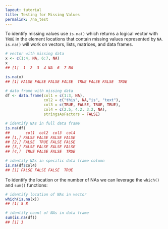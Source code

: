 ```yaml
---
layout: tutorial
title: Testing for Missing Values
permalink: /na_test
---
```


To identify missing values use `is.na()` which returns a logical vector with `TRUE` in the element locations that contain missing values represented by `NA`.  `is.na()` will work on vectors, lists, matrices, and data frames. 


```r
# vector with missing data
x <- c(1:4, NA, 6:7, NA)
x
## [1]  1  2  3  4 NA  6  7 NA

is.na(x)
## [1] FALSE FALSE FALSE FALSE  TRUE FALSE FALSE  TRUE

# data frame with missing data
df <- data.frame(col1 = c(1:3, NA),
                 col2 = c("this", NA,"is", "text"), 
                 col3 = c(TRUE, FALSE, TRUE, TRUE), 
                 col4 = c(2.5, 4.2, 3.2, NA),
                 stringsAsFactors = FALSE)

# identify NAs in full data frame
is.na(df)
##       col1  col2  col3  col4
## [1,] FALSE FALSE FALSE FALSE
## [2,] FALSE  TRUE FALSE FALSE
## [3,] FALSE FALSE FALSE FALSE
## [4,]  TRUE FALSE FALSE  TRUE

# identify NAs in specific data frame column
is.na(df$col4)
## [1] FALSE FALSE FALSE  TRUE
```

To identify the location or the number of NAs we can leverage the `which()` and `sum()` functions:


```r
# identify location of NAs in vector
which(is.na(x))
## [1] 5 8

# identify count of NAs in data frame
sum(is.na(df))
## [1] 3
```

